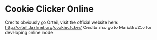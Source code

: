# Cookie Clicker Online
Credits obviously go Orteil, visit the official website here: http://orteil.dashnet.org/cookieclicker/
Credits also go to MarioBro255 for developing online mode
